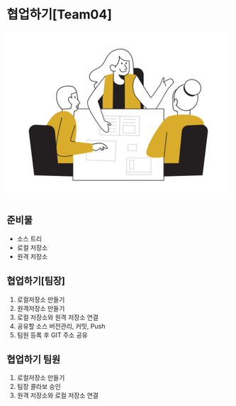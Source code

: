 # 협업하기[Team04]
![협업](./team.png)

## 준비물
- 소스 트리
- 로컬 저장소
- 원격 저장소

## 협업하기[팀장]
1. 로컬저장소 만들기
2. 원격저장소 만들기
3. 로컬 저장소와 원격 저장소 연결
4. 공유할 소스 버전관리, 커밋, Push
5. 팀원 등록 후 GIT 주소 공유

## 협업하기 팀원
1. 로컬저장소 만들기
2. 팀장 콜라보 승인
3. 원격 저장소와 로컬 저장소 연결
